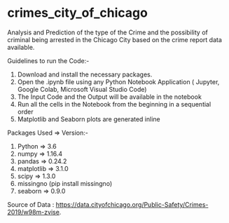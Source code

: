 # crimes_city_of_chicago
Analysis and Prediction of the type of the Crime and the possibility of criminal being arrested in the Chicago City based on the crime report data available.

Guidelines to run the Code:-

  1. Download and install the necessary packages.
  2. Open the .ipynb file using any Python Notebook Application ( Jupyter, Google Colab, Microsoft Visual Studio Code)
  3. The Input Code and the Output will be available in the notebook
  4. Run all the cells in the Notebook from the beginning in a sequential order
  5. Matplotlib and Seaborn plots are generated inline
  
Packages Used ⇒ Version:-
  1. Python ⇒ 3.6
  2. numpy ⇒ 1.16.4
  3. pandas ⇒ 0.24.2
  4. matplotlib ⇒ 3.1.0
  5. scipy ⇒ 1.3.0
  6. missingno (pip install missingno)
  7. seaborn ⇒ 0.9.0

Source of Data : https://data.cityofchicago.org/Public-Safety/Crimes-2019/w98m-zvise.
